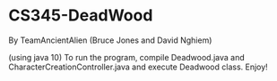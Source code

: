 # CS345-DeadWood
By TeamAncientAlien (Bruce Jones and David Nghiem)

(using java 10)
To run the program, compile Deadwood.java and
CharacterCreationController.java and execute Deadwood class. Enjoy!

